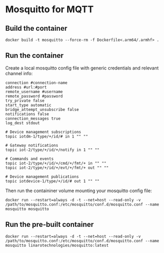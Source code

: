 # Mosquitto for MQTT

## Build the container

```
docker build -t mosquitto --force-rm -f Dockerfile<.arm64/.armhf> .
```

## Run the container

Create a local mosquitto config file with generic credentials and relevant channel info:

```
connection #connection-name
address #url:#port
remote_username #username
remote_password #password
try_private false
start_type automatic
bridge_attempt_unsubscribe false
notifications false
connection_messages true
log_dest stdout

# Device management subscriptions
topic iotdm-1/type/+/id/# in 1 "" ""

# Gateway notifications
topic iot-2/type/+/id/+/notify in 1 "" ""

# Commands and events
topic iot-2/type/+/id/+/cmd/+/fmt/+ in "" ""
topic iot-2/type/+/id/+/evt/+/fmt/+ out "" ""

# Device management publications
topic iotdevice-1/type/+/id/# out 1 "" ""
```

Then run the containiner volume mounting your mosquitto config file:

```
docker run --restart=always -d -t --net=host --read-only -v /path/to/mosquitto.conf:/etc/mosquitto/conf.d/mosquitto.conf --name mosquitto mosquitto
```

## Run the pre-built container

```
docker run --restart=always -d -t --net=host --read-only -v /path/to/mosquitto.conf:/etc/mosquitto/conf.d/mosquitto.conf --name mosquitto linarotechnologies/mosquitto:latest
```
